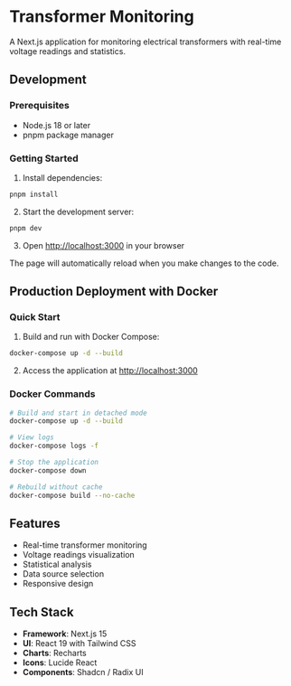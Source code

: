 # Transformer Monitoring

A Next.js application for monitoring electrical transformers with real-time voltage readings and statistics.

## Development

### Prerequisites

-   Node.js 18 or later
-   pnpm package manager

### Getting Started

1. Install dependencies:

```bash
pnpm install
```

2. Start the development server:

```bash
pnpm dev
```

3. Open [http://localhost:3000](http://localhost:3000) in your browser

The page will automatically reload when you make changes to the code.

## Production Deployment with Docker

### Quick Start

1. Build and run with Docker Compose:

```bash
docker-compose up -d --build
```

2. Access the application at [http://localhost:3000](http://localhost:3000)

### Docker Commands

```bash
# Build and start in detached mode
docker-compose up -d --build

# View logs
docker-compose logs -f

# Stop the application
docker-compose down

# Rebuild without cache
docker-compose build --no-cache
```

## Features

-   Real-time transformer monitoring
-   Voltage readings visualization
-   Statistical analysis
-   Data source selection
-   Responsive design

## Tech Stack

-   **Framework**: Next.js 15
-   **UI**: React 19 with Tailwind CSS
-   **Charts**: Recharts
-   **Icons**: Lucide React
-   **Components**: Shadcn / Radix UI
